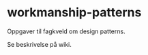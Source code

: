 workmanship-patterns
====================

Oppgaver til fagkveld om design patterns.

Se beskrivelse på wiki.
